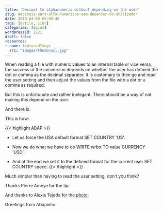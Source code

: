 ```yaml
---
title: 'Decimal to alphanumeric without depending on the user'
slug: decimais-para-alfa-numericos-sem-depender-do-utilizador
date: 2013-04-08 09:00:46
tags: [estilo, i18n]
categories: [dicas]
wordpressId: 2221
draft: false
resources:
- name: featuredImage
  src: "images/thumbnail.jpg"
---
```

When reading a file with numeric values to an internal table or vice versa, the success of the conversion depends on whether the user has defined the dot or comma as the decimal separator. It is customary to then go and read the user setting and then adjust the values from the file with a dot or a comma as required.

But this is unfortunate and rather inelegant. There should be a way of not making this depend on the user.

And there is.

<!--more-->

This is how:


{{< highlight ABAP >}}
* Let us force the USA default format
SET COUNTRY 'US'.

* Now we do what we have to do
WRITE wrbtr TO value CURRENCY 'USD'.

* And at the end we set it to the defined format for the current user
SET COUNTRY space.
{{< /highlight >}}

Much simpler than having to read the user setting, don't you think?

Thanks Pierre Ameye for the tip.

And thanks to Alexis Tejeda for the [photo][1].

Greetings from Abapinho.

   [1]: http://www.flickr.com/photos/alexonrails/4759137435/
